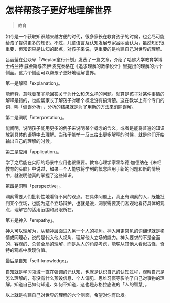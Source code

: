 # 怎样帮孩子更好地理解世界
> 教育

如今是一个获取知识越来越方便的时代，很多家长在教育孩子的时候，也会尽可能给孩子提供更多的知识。不过，儿童语言及认知发展专家吕丽莹认为，虽然知识很重要，但知识只是认知的起点，对孩子来说，更重要的是构建自己对世界的理解。

吕丽莹在公众号「Weplan童行计划」发表了一篇文章，介绍了哈佛大学教育学博士格兰特·威金斯与杰伊·麦克泰格在《追求理解的教学设计》里提出的理解的六个侧面。这六个侧面可以帮孩子更好地理解世界。

第一是解释「explanation」。

能解释，意味着孩子能回答关于为什么和怎么样的问题。就算是孩子对某件事情的解释是错的，也能帮家长了解孩子对哪个概念没有搞清楚。这在教学上有个专门的词，叫「偏误分析」，分析的结果就是为了用新的方法来消除误解。

第二是阐明「interpretation」。

能阐明，说明孩子能用更多的例子来说明某个概念的含义，或者是能将普遍的知识放到具体的语境中去理解。当孩子能举一反三给出更多解释的时候，就是他们开始输出自己的理解的时候。

第三是应用「application」。

学了之后能在实际的场景中应用也很重要。教育心理学家霍华德·加德纳在《未经教育的头脑》中说过，如果一个人能够将学到的概念应用于新的问题和新的情境中，就说明他真的掌握了这些知识。

第四是洞察「perspective」。

洞察需要人们批判性地看待不同的观点。在具体问题上，真正有洞察的人，既能批判某个立场，也能为这个立场辩护，也就是说，洞察需要我们客观地看待具体的观点，理解它的适用范围和局限所在。

第五是神入「empathy」。

神入可以理解为，从精神层面进入另一个人的视角。神入用更常见的词翻译就是移情或同理心，说的是代入他人视角、理解他人立场的能力。神入要求的不是全面的、客观的、总领全局的理解，而是从人的角度考虑，能够从其他人看似古怪、奇特的观点中发现价值。

最后是自知「self-knowledge」。

自知就是学习领域一直在强调的元认知，也就是认识自己的认知过程，观察自己是怎么理解的，有没有什么预设信息、个人偏见、思维习惯等影响了自己对事物的理解。知道自己如何知道、如何不知道，这也是苏格拉底说的「人的智慧」。

以上就是构建自己对世界的理解的六个侧面，希望对你有启发。



